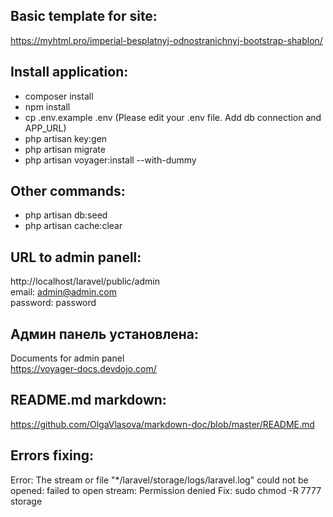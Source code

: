 ## Basic template for site:<br/>
https://myhtml.pro/imperial-besplatnyj-odnostranichnyj-bootstrap-shablon/


## Install application:<br/>
- composer install
- npm install
- cp .env.example .env (Please edit your .env file. Add db connection and APP_URL)
- php artisan key:gen
- php artisan migrate
- php artisan voyager:install --with-dummy

## Other commands:<br/>
- php artisan db:seed 
- php artisan cache:clear

## URL to admin panell:<br/>
http://localhost/laravel/public/admin<br/>
email: admin@admin.com<br/>
password: password<br/>

## Админ панель установлена:<br/>
Documents for admin panel<br/>
https://voyager-docs.devdojo.com/<br/>

## README.md markdown:<br/>
https://github.com/OlgaVlasova/markdown-doc/blob/master/README.md<br/>

## Errors fixing:
Error: The stream or file "*/laravel/storage/logs/laravel.log" could not be opened: failed to open stream: Permission denied
Fix: sudo chmod -R 7777 storage
